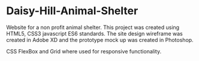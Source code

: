 # Daisy-Hill-Animal-Shelter

Website for a non profit animal shelter. This project was created using HTML5, CSS3 javascript ES6 standards. The site design wireframe was created in Adobe XD and the prototype mock
up was created in Photoshop.

CSS FlexBox and Grid where used for responsive functionality.
